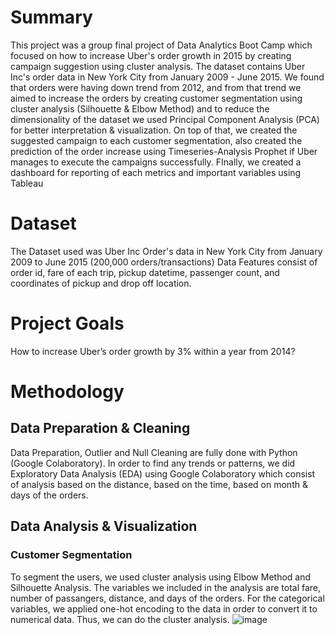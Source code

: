 # Summary
This project was a group final project of Data Analytics Boot Camp which focused on how to increase Uber's order growth in 2015 by creating campaign suggestion using cluster analysis.
The dataset contains Uber Inc's order data in New York City from January 2009 - June 2015.
We found that orders were having down trend from 2012, and from that trend we aimed to increase the orders by creating customer segmentation using cluster analysis (Silhouette & Elbow Method) and to reduce the dimensionality of the dataset we used Principal Component Analysis (PCA) for better interpretation & visualization. On top of that, we created the suggested campaign to each customer segmentation, also created the prediction of the order increase using Timeseries-Analysis Prophet if Uber manages to execute the campaigns successfully. FInally, we created a dashboard for reporting of each metrics and important variables using Tableau
# Dataset
The Dataset used was Uber Inc Order's data in New York City from January 2009 to June 2015 (200,000 orders/transactions)
Data Features consist of order id, fare of each trip, pickup datetime, passenger count, and coordinates of pickup and drop off location.
# Project Goals
How to increase Uber’s order growth by 3% within a year from 2014?
# Methodology
## Data Preparation & Cleaning
Data Preparation, Outlier and Null Cleaning are fully done with Python (Google Colaboratory).
In order to find any trends or patterns, we did Exploratory Data Analysis (EDA) using Google Colaboratory which consist of analysis based on the distance, based on the time, based on month & days of the orders.
## Data Analysis & Visualization
### Customer Segmentation
To segment the users, we used cluster analysis using Elbow Method and Silhouette Analysis. The variables we included in the analysis are total fare, number of passangers, distance, and days of the orders.
For the categorical variables, we applied one-hot encoding to the data in order to convert it to numerical data. Thus, we can do the cluster analysis.
![image](https://user-images.githubusercontent.com/123222363/215429905-09b156e3-70e2-4d2c-b406-05824e13fa29.png)
